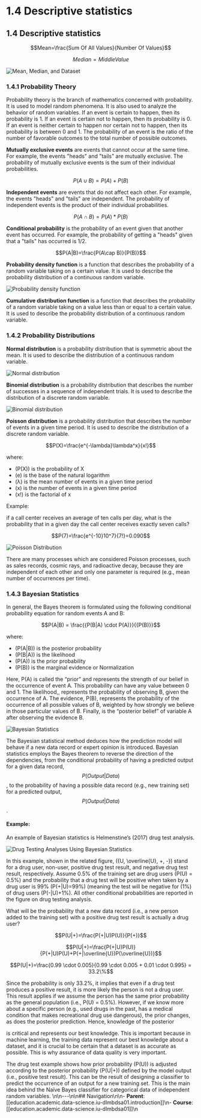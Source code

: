 # 1.4 Descriptive statistics

## 1.4 Descriptive statistics

$$Mean=\frac{Sum Of All Values}{Number Of Values}$$

$$Median=Middle Value$$

![Mean, Median, and Dataset](assets/images/data-science/iu-dlmbdsa01/mean\_median\_dataset\_line\_chart.png)

### 1.4.1 Probability Theory

Probability theory is the branch of mathematics concerned with probability. It is used to model random phenomena. It is also used to analyze the behavior of random variables. If an event is certain to happen, then its probability is 1. If an event is certain not to happen, then its probability is 0. If an event is neither certain to happen nor certain not to happen, then its probability is between 0 and 1. The probability of an event is the ratio of the number of favorable outcomes to the total number of possible outcomes.

**Mutually exclusive events** are events that cannot occur at the same time. For example, the events "heads" and "tails" are mutually exclusive. The probability of mutually exclusive events is the sum of their individual probabilities.

$$P(A\cup B)=P(A)+P(B)$$

**Independent events** are events that do not affect each other. For example, the events "heads" and "tails" are independent. The probability of independent events is the product of their individual probabilities.

$$P(A\cap B)=P(A)*P(B)$$

**Conditional probability** is the probability of an event given that another event has occurred. For example, the probability of getting a "heads" given that a "tails" has occurred is 1/2.

$$P(A|B)=\frac{P(A\cap B)}{P(B)}$$

**Probability density function** is a function that describes the probability of a random variable taking on a certain value. It is used to describe the probability distribution of a continuous random variable.

![Probability density function](assets/images/data-science/iu-dlmbdsa01/PropabilityDensityFunction.png)

**Cumulative distribution function** is a function that describes the probability of a random variable taking on a value less than or equal to a certain value. It is used to describe the probability distribution of a continuous random variable.

### 1.4.2 Probability Distributions

**Normal distribution** is a probability distribution that is symmetric about the mean. It is used to describe the distribution of a continuous random variable.

![Normal distribution](assets/images/data-science/iu-dlmbdsa01/NormalDistribution.png)

**Binomial distribution** is a probability distribution that describes the number of successes in a sequence of independent trials. It is used to describe the distribution of a discrete random variable.

![Binomial distribution](assets/images/data-science/iu-dlmbdsa01/BinomialDistribution.png)

**Poisson distribution** is a probability distribution that describes the number of events in a given time period. It is used to describe the distribution of a discrete random variable.

$$P(X)=\frac{e^{-\lambda}\lambda^x}{x!}$$

where:

* (P(X)) is the probability of X
* (e) is the base of the natural logarithm
* (λ) is the mean number of events in a given time period
* (x) is the number of events in a given time period
* (x!) is the factorial of x

Example:

if a call center receives an average of ten calls per day, what is the probability that in a given day the call center receives exactly seven calls?

$$P(7)=\frac{e^{-10}10^7}{7!}=0.090$$

![Poisson Distribution](assets/images/data-science/iu-dlmbdsa01/PoissonDistribution.png)

There are many processes which are considered Poisson processes, such as sales records, cosmic rays, and radioactive decay, because they are independent of each other and only one parameter is required (e.g., mean number of occurrences per time).

### 1.4.3 Bayesian Statistics

In general, the Bayes theorem is formulated using the following conditional probability equation for random events A and B:

$$P(A|B) = \frac{{P(B|A) \cdot P(A)}}{{P(B)}}$$

where:

* (P(A|B)) is the posterior probability
* (P(B|A)) is the likelihood
* (P(A)) is the prior probability
* (P(B)) is the marginal evidence or Normalization

Here, P(A) is called the “prior” and represents the strength of our belief in the occurrence of event A. This probability can have any value between 0 and 1. The likelihood,, represents the probability of observing B, given the occurrence of A. The evidence, P(B), represents the probability of the occurrence of all possible values of B, weighted by how strongly we believe in those particular values of B. Finally, is the “posterior belief” of variable A after observing the evidence B.

![Bayesian Statistics](assets/images/data-science/iu-dlmbdsa01/BayesianStatistics.png)

The Bayesian statistical method deduces how the prediction model will behave if a new data record or expert opinion is introduced. Bayesian statistics employs the Bayes theorem to reverse the direction of the dependencies, from the conditional probability of having a predicted output for a given data record, $$P(Output|Data)$$, to the probability of having a possible data record (e.g., new training set) for a predicted output, $$P(Output|Data)$$.

#### Example:

An example of Bayesian statistics is Helmenstine’s (2017) drug test analysis.

![Drug Testing Analyses Using Bayesian Statistics](assets/images/data-science/iu-dlmbdsa01/DrugTestingAnalysisBayesianStatistics.png)

In this example, shown in the related figure, ({U, \overline{U}, +, -}) stand for a drug user, non-user, positive drug test result, and negative drug test result, respectively. Assume 0.5% of the training set are drug users (P(U) = 0.5%) and the probability that a drug test will be positive when taken by a drug user is 99% (P(+|U)=99%) (meaning the test will be negative for (1%) of drug users (P(-|U)+1%). All other conditional probabilities are reported in the figure on drug testing analysis.

What will be the probability that a new data record (i.e., a new person added to the training set) with a positive drug test result is actually a drug user?

$$P(U|+)=\frac{P(+|U)P(U)}{P(+)}$$

$$P(U|+)=\frac{P(+|U)P(U)}{P(+|U)P(U)+P(+|\overline{U})P(\overline{U})}$$

$$P(U|+)=\frac{0.99 \cdot 0.005}{0.99 \cdot 0.005 + 0.01 \cdot 0.995} = 33.2\%$$

Since the probability is only 33.2%, it implies that even if a drug test produces a positive result, it is more likely the person is not a drug user. This result applies if we assume the person has the same prior probability as the general population (i.e., P(U) = 0.5%). However, if we know more about a specific person (e.g., used drugs in the past, has a medical condition that makes recreational drug use dangerous), the prior changes, as does the posterior prediction. Hence, knowledge of the posterior

is critical and represents our best knowledge. This is important because in machine learning, the training data represent our best knowledge about a dataset, and it is crucial to be certain that a dataset is as accurate as possible. This is why assurance of data quality is very important.

The drug test example shows how prior probability (P(U)) is adjusted according to the posterior probability (P(U|+)) defined by the model output (i.e., positive test result). This can be the result of designing a classifier to predict the occurrence of an output for a new training set. This is the main idea behind the Naïve Bayes classifier for categorical data of independent random variables.
\n\n---\n\n## Navigation\n\n- **Parent**: [[education.academic.data-science.iu-dlmbdsa01.introduction]]\n- **Course**: [[education.academic.data-science.iu-dlmbdsa01]]\n